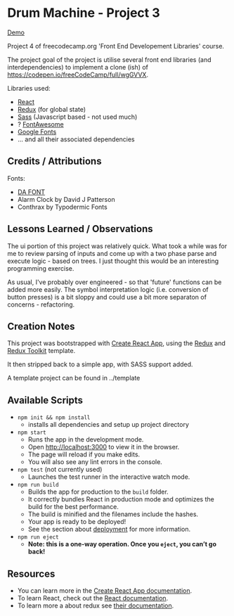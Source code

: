 # Drum Machine - Project 3

[Demo](https://74c5.github.io/FCC_FrontEndDevelopmentLibraries/JavascriptCalculator/snapshot/)

Project 4 of freecodecamp.org 'Front End Developement Libraries' course. 

The project goal of the project is utilise several front end libraries (and interdependencies) to implement a clone (ish) of https://codepen.io/freeCodeCamp/full/wgGVVX.

Libraries used:
- [React](https://reactjs.org)
- [Redux](https://redux.js.org) (for global state)
- [Sass](https://sass-lang.com) (Javascript based - not used much)
- ? [FontAwesome](https://fontawesome.com/)
- [Google Fonts](https://fonts.google.com)
- ... and all their associated dependencies

## Credits / Attributions

Fonts:
- [DA FONT](https://www.dafont.com/faq.php)
- Alarm Clock by David J Patterson
- Conthrax by Typodermic Fonts
 

## Lessons Learned / Observations

The ui portion of this project was relatively quick. What took a while was for me to review parsing of inputs and come up with a two phase parse and execute logic - based on trees. I just thought this would be an interesting programming exercise.

As usual, I've probably over engineered - so that 'future' functions can be added more easily.
The symbol interpretation logic (i.e. conversion of button presses) is a bit sloppy and could use a bit more separaton of concerns - refactoring.

## Creation Notes

This project was bootstrapped with [Create React App](https://github.com/facebook/create-react-app), using the [Redux](https://redux.js.org/) and [Redux Toolkit](https://redux-toolkit.js.org/) template.

It then stripped back to a simple app, with SASS support added.

A template project can be found in ../template

## Available Scripts

- `npm init && npm install`
    - installs all dependencies and setup up project directory
- `npm start`
    - Runs the app in the development mode.
    - Open [http://localhost:3000](http://localhost:3000) to view it in the browser.
    - The page will reload if you make edits.<br />
    - You will also see any lint errors in the console.
- `npm test` (not currently used)
    - Launches the test runner in the interactive watch mode.<br />
- `npm run build`
    - Builds the app for production to the `build` folder.<br />
    - It correctly bundles React in production mode and optimizes the build for the best performance.
    - The build is minified and the filenames include the hashes.<br />
    - Your app is ready to be deployed!
    - See the section about [deployment](https://facebook.github.io/create-react-app/docs/deployment) for more information.
- `npm run eject`
    - **Note: this is a one-way operation. Once you `eject`, you can’t go back!**

## Resources

- You can learn more in the [Create React App documentation](https://facebook.github.io/create-react-app/docs/getting-started).
- To learn React, check out the [React documentation](https://reactjs.org/).
- To learn more a about redux see [their documentation](https://redux-toolkit.js.org/usage/usage-guide).
